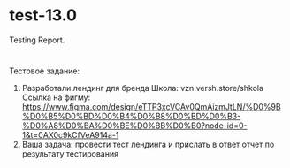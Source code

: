 # test-13.0
Testing Report.
#
Тестовое задание:
1) Разработали лендинг для бренда Школа: vzn.versh.store/shkola
Ссылка на фигму: https://www.figma.com/design/eTTP3xcVCAv0QmAizmJtLN/%D0%9B%D0%B5%D0%BD%D0%B4%D0%B8%D0%BD%D0%B3-%D0%A8%D0%BA%D0%BE%D0%BB%D0%B0?node-id=0-1&t=0AX0c9kCfVeA914a-1
2) Ваша задача: провести тест лендинга и прислать в ответ отчет по результату тестирования
